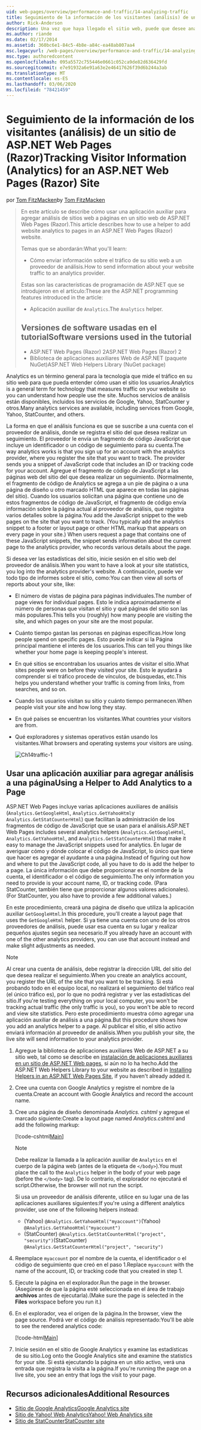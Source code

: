 ```yaml
---
uid: web-pages/overview/performance-and-traffic/14-analyzing-traffic
title: Seguimiento de la información de los visitantes (análisis) de un sitio de ASP.NET Web Pages (Razor) | Microsoft Docs
author: Rick-Anderson
description: Una vez que haya llegado el sitio web, puede que desee analizar el tráfico del sitio Web.
ms.author: riande
ms.date: 02/17/2014
ms.assetid: 360bc6e1-84c5-4b8e-a84c-ea48ab807aa4
msc.legacyurl: /web-pages/overview/performance-and-traffic/14-analyzing-traffic
msc.type: authoredcontent
ms.openlocfilehash: 095a5572c755446e0661c052ca9de82d636429fd
ms.sourcegitcommit: e7e91932a6e91a63e2e46417626f39d6b244a3ab
ms.translationtype: MT
ms.contentlocale: es-ES
ms.lasthandoff: 03/06/2020
ms.locfileid: "78421459"
---
```

# <a name="tracking-visitor-information-analytics-for-an-aspnet-web-pages-razor-site"></a><span data-ttu-id="95a7e-103">Seguimiento de la información de los visitantes (análisis) de un sitio de ASP.NET Web Pages (Razor)</span><span class="sxs-lookup"><span data-stu-id="95a7e-103">Tracking Visitor Information (Analytics) for an ASP.NET Web Pages (Razor) Site</span></span>

<span data-ttu-id="95a7e-104">por [Tom FitzMacken](https://github.com/tfitzmac)</span><span class="sxs-lookup"><span data-stu-id="95a7e-104">by [Tom FitzMacken](https://github.com/tfitzmac)</span></span>

> <span data-ttu-id="95a7e-105">En este artículo se describe cómo usar una aplicación auxiliar para agregar análisis de sitios web a páginas en un sitio web de ASP.NET Web Pages (Razor).</span><span class="sxs-lookup"><span data-stu-id="95a7e-105">This article describes how to use a helper to add website analytics to pages in an ASP.NET Web Pages (Razor) website.</span></span>
> 
> <span data-ttu-id="95a7e-106">Temas que se abordarán:</span><span class="sxs-lookup"><span data-stu-id="95a7e-106">What you'll learn:</span></span>
> 
> - <span data-ttu-id="95a7e-107">Cómo enviar información sobre el tráfico de su sitio web a un proveedor de análisis.</span><span class="sxs-lookup"><span data-stu-id="95a7e-107">How to send information about your website traffic to an analytics provider.</span></span>
> 
> <span data-ttu-id="95a7e-108">Estas son las características de programación de ASP.NET que se introdujeron en el artículo:</span><span class="sxs-lookup"><span data-stu-id="95a7e-108">These are the ASP.NET programming features introduced in the article:</span></span>
> 
> - <span data-ttu-id="95a7e-109">Aplicación auxiliar de `Analytics`.</span><span class="sxs-lookup"><span data-stu-id="95a7e-109">The `Analytics` helper.</span></span>
>   
> 
> ## <a name="software-versions-used-in-the-tutorial"></a><span data-ttu-id="95a7e-110">Versiones de software usadas en el tutorial</span><span class="sxs-lookup"><span data-stu-id="95a7e-110">Software versions used in the tutorial</span></span>
> 
> 
> - <span data-ttu-id="95a7e-111">ASP.NET Web Pages (Razor) 2</span><span class="sxs-lookup"><span data-stu-id="95a7e-111">ASP.NET Web Pages (Razor) 2</span></span>
> - <span data-ttu-id="95a7e-112">Biblioteca de aplicaciones auxiliares Web de ASP.NET (paquete NuGet)</span><span class="sxs-lookup"><span data-stu-id="95a7e-112">ASP.NET Web Helpers Library (NuGet package)</span></span>

<span data-ttu-id="95a7e-113">Analytics es un término general para la tecnología que mide el tráfico en su sitio web para que pueda entender cómo usan el sitio los usuarios.</span><span class="sxs-lookup"><span data-stu-id="95a7e-113">Analytics is a general term for technology that measures traffic on your website so you can understand how people use the site.</span></span> <span data-ttu-id="95a7e-114">Muchos servicios de análisis están disponibles, incluidos los servicios de Google, Yahoo, StatCounter y otros.</span><span class="sxs-lookup"><span data-stu-id="95a7e-114">Many analytics services are available, including services from Google, Yahoo, StatCounter, and others.</span></span>

<span data-ttu-id="95a7e-115">La forma en que el análisis funciona es que se suscribe a una cuenta con el proveedor de análisis, donde se registra el sitio del que desea realizar un seguimiento. El proveedor le envía un fragmento de código JavaScript que incluye un identificador o un código de seguimiento para su cuenta.</span><span class="sxs-lookup"><span data-stu-id="95a7e-115">The way analytics works is that you sign up for an account with the analytics provider, where you register the site that you want to track. The provider sends you a snippet of JavaScript code that includes an ID or tracking code for your account.</span></span> <span data-ttu-id="95a7e-116">Agregue el fragmento de código de JavaScript a las páginas web del sitio del que desea realizar un seguimiento. (Normalmente, el fragmento de código de Analytics se agrega a un pie de página o a una página de diseño u otro marcado HTML que aparece en todas las páginas del sitio). Cuando los usuarios solicitan una página que contiene uno de estos fragmentos de código de JavaScript, el fragmento de código envía información sobre la página actual al proveedor de análisis, que registra varios detalles sobre la página.</span><span class="sxs-lookup"><span data-stu-id="95a7e-116">You add the JavaScript snippet to the web pages on the site that you want to track. (You typically add the analytics snippet to a footer or layout page or other HTML markup that appears on every page in your site.) When users request a page that contains one of these JavaScript snippets, the snippet sends information about the current page to the analytics provider, who records various details about the page.</span></span>

<span data-ttu-id="95a7e-117">Si desea ver las estadísticas del sitio, inicie sesión en el sitio web del proveedor de análisis.</span><span class="sxs-lookup"><span data-stu-id="95a7e-117">When you want to have a look at your site statistics, you log into the analytics provider's website.</span></span> <span data-ttu-id="95a7e-118">A continuación, puede ver todo tipo de informes sobre el sitio, como:</span><span class="sxs-lookup"><span data-stu-id="95a7e-118">You can then view all sorts of reports about your site, like:</span></span>

- <span data-ttu-id="95a7e-119">El número de vistas de página para páginas individuales.</span><span class="sxs-lookup"><span data-stu-id="95a7e-119">The number of page views for individual pages.</span></span> <span data-ttu-id="95a7e-120">Esto le indica aproximadamente el número de personas que visitan el sitio y qué páginas del sitio son las más populares.</span><span class="sxs-lookup"><span data-stu-id="95a7e-120">This tells you (roughly) how many people are visiting the site, and which pages on your site are the most popular.</span></span>
- <span data-ttu-id="95a7e-121">Cuánto tiempo gastan las personas en páginas específicas.</span><span class="sxs-lookup"><span data-stu-id="95a7e-121">How long people spend on specific pages.</span></span> <span data-ttu-id="95a7e-122">Esto puede indicar si la Página principal mantiene el interés de los usuarios.</span><span class="sxs-lookup"><span data-stu-id="95a7e-122">This can tell you things like whether your home page is keeping people's interest.</span></span>
- <span data-ttu-id="95a7e-123">En qué sitios se encontraban los usuarios antes de visitar el sitio.</span><span class="sxs-lookup"><span data-stu-id="95a7e-123">What sites people were on before they visited your site.</span></span> <span data-ttu-id="95a7e-124">Esto le ayudará a comprender si el tráfico procede de vínculos, de búsquedas, etc.</span><span class="sxs-lookup"><span data-stu-id="95a7e-124">This helps you understand whether your traffic is coming from links, from searches, and so on.</span></span>
- <span data-ttu-id="95a7e-125">Cuando los usuarios visitan su sitio y cuánto tiempo permanecen.</span><span class="sxs-lookup"><span data-stu-id="95a7e-125">When people visit your site and how long they stay.</span></span>
- <span data-ttu-id="95a7e-126">En qué países se encuentran los visitantes.</span><span class="sxs-lookup"><span data-stu-id="95a7e-126">What countries your visitors are from.</span></span>
- <span data-ttu-id="95a7e-127">Qué exploradores y sistemas operativos están usando los visitantes.</span><span class="sxs-lookup"><span data-stu-id="95a7e-127">What browsers and operating systems your visitors are using.</span></span>

    ![Ch14traffic-1](14-analyzing-traffic/_static/image1.jpg)

## <a name="using-a-helper-to-add-analytics-to-a-page"></a><span data-ttu-id="95a7e-129">Usar una aplicación auxiliar para agregar análisis a una página</span><span class="sxs-lookup"><span data-stu-id="95a7e-129">Using a Helper to Add Analytics to a Page</span></span>

<span data-ttu-id="95a7e-130">ASP.NET Web Pages incluye varias aplicaciones auxiliares de análisis (`Analytics.GetGoogleHtml`, `Analytics.GetYahooHtml`y `Analytics.GetStatCounterHtml`) que facilitan la administración de los fragmentos de código de JavaScript que se usan para el análisis.</span><span class="sxs-lookup"><span data-stu-id="95a7e-130">ASP.NET Web Pages includes several analytics helpers (`Analytics.GetGoogleHtml`, `Analytics.GetYahooHtml`, and `Analytics.GetStatCounterHtml`) that make it easy to manage the JavaScript snippets used for analytics.</span></span> <span data-ttu-id="95a7e-131">En lugar de averiguar cómo y dónde colocar el código de JavaScript, lo único que tiene que hacer es agregar el ayudante a una página.</span><span class="sxs-lookup"><span data-stu-id="95a7e-131">Instead of figuring out how and where to put the JavaScript code, all you have to do is add the helper to a page.</span></span> <span data-ttu-id="95a7e-132">La única información que debe proporcionar es el nombre de la cuenta, el identificador o el código de seguimiento.</span><span class="sxs-lookup"><span data-stu-id="95a7e-132">The only information you need to provide is your account name, ID, or tracking code.</span></span> <span data-ttu-id="95a7e-133">(Para StatCounter, también tiene que proporcionar algunos valores adicionales).</span><span class="sxs-lookup"><span data-stu-id="95a7e-133">(For StatCounter, you also have to provide a few additional values.)</span></span>

<span data-ttu-id="95a7e-134">En este procedimiento, creará una página de diseño que utiliza la aplicación auxiliar `GetGoogleHtml`.</span><span class="sxs-lookup"><span data-stu-id="95a7e-134">In this procedure, you'll create a layout page that uses the `GetGoogleHtml` helper.</span></span> <span data-ttu-id="95a7e-135">Si ya tiene una cuenta con uno de los otros proveedores de análisis, puede usar esa cuenta en su lugar y realizar pequeños ajustes según sea necesario.</span><span class="sxs-lookup"><span data-stu-id="95a7e-135">If you already have an account with one of the other analytics providers, you can use that account instead and make slight adjustments as needed.</span></span>

> [!NOTE]
> <span data-ttu-id="95a7e-136">Al crear una cuenta de análisis, debe registrar la dirección URL del sitio del que desea realizar el seguimiento.</span><span class="sxs-lookup"><span data-stu-id="95a7e-136">When you create an analytics account, you register the URL of the site that you want to be tracking.</span></span> <span data-ttu-id="95a7e-137">Si está probando todo en el equipo local, no realizará el seguimiento del tráfico real (el único tráfico es), por lo que no podrá registrar y ver las estadísticas del sitio.</span><span class="sxs-lookup"><span data-stu-id="95a7e-137">If you're testing everything on your local computer, you won't be tracking actual traffic (the only traffic is you), so you won't be able to record and view site statistics.</span></span> <span data-ttu-id="95a7e-138">Pero este procedimiento muestra cómo agregar una aplicación auxiliar de análisis a una página.</span><span class="sxs-lookup"><span data-stu-id="95a7e-138">But this procedure shows how you add an analytics helper to a page.</span></span> <span data-ttu-id="95a7e-139">Al publicar el sitio, el sitio activo enviará información al proveedor de análisis.</span><span class="sxs-lookup"><span data-stu-id="95a7e-139">When you publish your site, the live site will send information to your analytics provider.</span></span>

1. <span data-ttu-id="95a7e-140">Agregue la biblioteca de aplicaciones auxiliares Web de ASP.NET a su sitio web, tal como se describe en [instalación de aplicaciones auxiliares en un sitio de ASP.NET Web pages](https://go.microsoft.com/fwlink/?LinkId=252372), si aún no lo ha hecho.</span><span class="sxs-lookup"><span data-stu-id="95a7e-140">Add the ASP.NET Web Helpers Library to your website as described in [Installing Helpers in an ASP.NET Web Pages Site](https://go.microsoft.com/fwlink/?LinkId=252372), if you haven't already added it.</span></span>
2. <span data-ttu-id="95a7e-141">Cree una cuenta con Google Analytics y registre el nombre de la cuenta.</span><span class="sxs-lookup"><span data-stu-id="95a7e-141">Create an account with Google Analytics and record the account name.</span></span>
3. <span data-ttu-id="95a7e-142">Cree una página de diseño denominada *Analytics. cshtml* y agregue el marcado siguiente:</span><span class="sxs-lookup"><span data-stu-id="95a7e-142">Create a layout page named *Analytics.cshtml* and add the following markup:</span></span>

    [!code-cshtml[Main](14-analyzing-traffic/samples/sample1.cshtml)]

    > [!NOTE]
    > <span data-ttu-id="95a7e-143">Debe realizar la llamada a la aplicación auxiliar de `Analytics` en el cuerpo de la página web (antes de la etiqueta de `</body>`).</span><span class="sxs-lookup"><span data-stu-id="95a7e-143">You must place the call to the `Analytics` helper in the body of your web page (before the `</body>` tag).</span></span> <span data-ttu-id="95a7e-144">De lo contrario, el explorador no ejecutará el script.</span><span class="sxs-lookup"><span data-stu-id="95a7e-144">Otherwise, the browser will not run the script.</span></span>

    <span data-ttu-id="95a7e-145">Si usa un proveedor de análisis diferente, utilice en su lugar una de las aplicaciones auxiliares siguientes:</span><span class="sxs-lookup"><span data-stu-id="95a7e-145">If you're using a different analytics provider, use one of the following helpers instead:</span></span>

    - <span data-ttu-id="95a7e-146">(Yahoo) `@Analytics.GetYahooHtml("myaccount")`</span><span class="sxs-lookup"><span data-stu-id="95a7e-146">(Yahoo) `@Analytics.GetYahooHtml("myaccount")`</span></span>
    - <span data-ttu-id="95a7e-147">(StatCounter) `@Analytics.GetStatCounterHtml("project", "security")`</span><span class="sxs-lookup"><span data-stu-id="95a7e-147">(StatCounter) `@Analytics.GetStatCounterHtml("project", "security")`</span></span>
4. <span data-ttu-id="95a7e-148">Reemplace `myaccount` por el nombre de la cuenta, el identificador o el código de seguimiento que creó en el paso 1.</span><span class="sxs-lookup"><span data-stu-id="95a7e-148">Replace `myaccount` with the name of the account, ID, or tracking code that you created in step 1.</span></span>
5. <span data-ttu-id="95a7e-149">Ejecute la página en el explorador.</span><span class="sxs-lookup"><span data-stu-id="95a7e-149">Run the page in the browser.</span></span> <span data-ttu-id="95a7e-150">(Asegúrese de que la página esté seleccionada en el área de trabajo **archivos** antes de ejecutarla).</span><span class="sxs-lookup"><span data-stu-id="95a7e-150">(Make sure the page is selected in the **Files** workspace before you run it.)</span></span>
6. <span data-ttu-id="95a7e-151">En el explorador, vea el origen de la página.</span><span class="sxs-lookup"><span data-stu-id="95a7e-151">In the browser, view the page source.</span></span> <span data-ttu-id="95a7e-152">Podrá ver el código de análisis representado:</span><span class="sxs-lookup"><span data-stu-id="95a7e-152">You'll be able to see the rendered analytics code:</span></span>

    [!code-html[Main](14-analyzing-traffic/samples/sample2.html)]
7. <span data-ttu-id="95a7e-153">Inicie sesión en el sitio de Google Analytics y examine las estadísticas de su sitio.</span><span class="sxs-lookup"><span data-stu-id="95a7e-153">Log onto the Google Analytics site and examine the statistics for your site.</span></span> <span data-ttu-id="95a7e-154">Si está ejecutando la página en un sitio activo, verá una entrada que registra la visita a la página.</span><span class="sxs-lookup"><span data-stu-id="95a7e-154">If you're running the page on a live site, you see an entry that logs the visit to your page.</span></span>

<a id="Additional_Resources"></a>
## <a name="additional-resources"></a><span data-ttu-id="95a7e-155">Recursos adicionales</span><span class="sxs-lookup"><span data-stu-id="95a7e-155">Additional Resources</span></span>

- [<span data-ttu-id="95a7e-156">Sitio de Google Analytics</span><span class="sxs-lookup"><span data-stu-id="95a7e-156">Google Analytics site</span></span>](https://www.google.com/analytics/)
- [<span data-ttu-id="95a7e-157">Sitio de Yahoo! Web Analytics</span><span class="sxs-lookup"><span data-stu-id="95a7e-157">Yahoo! Web Analytics site</span></span>](http://help.yahoo.com/l/us/yahoo/ywa/)
- [<span data-ttu-id="95a7e-158">Sitio de StatCounter</span><span class="sxs-lookup"><span data-stu-id="95a7e-158">StatCounter site</span></span>](http://statcounter.com/)
